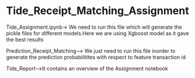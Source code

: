 # Tide_Receipt_Matching_Assignment
Tide_Assignment.ipynb-> We need to run this file which will generate the pickle files for different models.Here we are using Xgboost  model as it gave the best results

Prediction_Receipt_Matching--> We just need to run this file inorder to generate the prediction probabilitites with respect to feature transaction id

Tide_Report-->It contains an overview of the Assignment notebook
